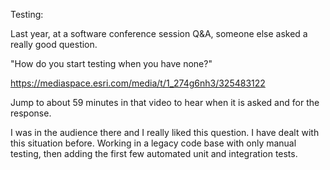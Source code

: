 Testing:

Last year, at a software conference session Q&A, someone else asked a really good question.

"How do you start testing when you have none?"

https://mediaspace.esri.com/media/t/1_274g6nh3/325483122

Jump to about 59 minutes in that video to hear when it is asked and for the response.

I was in the audience there and I really liked this question.  I have dealt with this situation before.  Working in a legacy code base with only manual testing, then adding the first few automated unit and integration tests.

